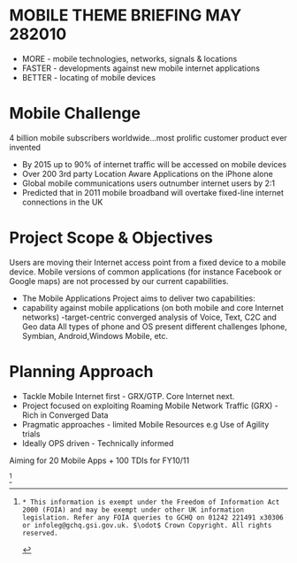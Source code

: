 # MOBILE THEME BRIEFING MAY 282010 

- MORE - mobile technologies, networks, signals \& locations
- FASTER - developments against new mobile internet applications
- BETTER - locating of mobile devices
# Mobile Challenge 

4 billion mobile subscribers worldwide...most prolific customer product ever invented

- By 2015 up to $90 \%$ of internet traffic will be accessed on mobile devices
- Over 200 3rd party Location Aware Applications on the iPhone alone
- Global mobile communications users outnumber internet users by 2:1
- Predicted that in 2011 mobile broadband will overtake fixed-line internet connections in the UK
# Project Scope \& Objectives 

Users are moving their Internet access point from a fixed device to a mobile device. Mobile versions of common applications (for instance Facebook or Google maps) are not processed by our current capabilities.

- The Mobile Applications Project aims to deliver two capabilities:
- capability against mobile applications (on both mobile and core Internet networks)
-target-centric converged analysis of Voice, Text, C2C and Geo data
All types of phone and OS present different challenges Iphone, Symbian, Android,Windows Mobile, etc.
# Planning Approach 

- Tackle Mobile Internet first - GRX/GTP. Core Internet next.
- Project focused on exploiting Roaming Mobile Network Traffic (GRX) - Rich in Converged Data
- Pragmatic approaches - limited Mobile Resources e.g Use of Agility trials
- Ideally OPS driven - Technically informed

Aiming for 20 Mobile Apps + 100 TDIs for FY10/11

[^0]
[^0]:    * This information is exempt under the Freedom of Information Act 2000 (FOIA) and may be exempt under other UK information legislation. Refer any FOIA queries to GCHQ on 01242 221491 x30306 or infoleg@gchq.gsi.gov.uk. $\odot$ Crown Copyright. All rights reserved.
